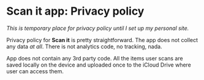 # Scan it app: Privacy policy

_This is temporary place for privacy policy until I set up my personal site._

Privacy policy for **Scan it** is pretty straightforward. The app does not collect any data _at all_. There is not analytics code, no tracking, nada.

App does not contain any 3rd party code. All the items user scans are saved locally on the device and uploaded once to the iCloud Drive where user can access them.
